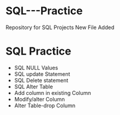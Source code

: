 # SQL---Practice
Repository for SQL Projects
New File Added

<h1>SQL Practice</h1>

+ SQL NULL Values
+ SQL update Statement
+ SQL Delete statement
+ SQL Alter Table
+ Add column in existing Column
+ Modify/alter Column
+ Alter Table-drop Column
